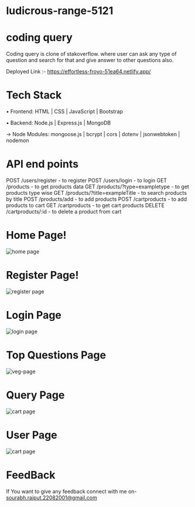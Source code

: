 # ludicrous-range-5121

# coding query

Coding query is clone of stakoverflow. where user can ask any type of question and search for that and give answer to other questions also.

Deployed Link :- https://effortless-froyo-51ea64.netlify.app/



# Tech Stack

• Frontend: HTML | CSS | JavaScript | Bootstrap

• Backend: Node.js | Express.js | MongoDB

→ Node Modules: mongoose.js | bcrypt | cors | dotenv | jsonwebtoken | nodemon

# API end points
POST /users/register - to register
POST /users/login - to login
GET /products - to get products data
GET /products/?type=exampletype - to get products type wise 
GET /products/?title=exampleTitle - to search products by title
POST /products/add - to add products
POST /cartproducts - to add products to cart
GET /cartproducts - to get cart products
DELETE /cartproducts/:id - to delete a product from cart

# Home Page!

![home page](https://user-images.githubusercontent.com/112754483/229414278-c06a6499-834c-4821-b60b-0e6845aaf4c0.jpeg)


# Register Page!


![register page](https://user-images.githubusercontent.com/112754483/229415083-f207fb50-6df3-4126-b90f-7842748d9eae.jpeg)

# Login Page

![login page](https://user-images.githubusercontent.com/112754483/229414394-b3713786-f5c7-45af-a67d-b4d572aec4d5.jpeg)

# Top Questions Page

![veg-page](https://user-images.githubusercontent.com/112754483/229415203-2936bb53-db02-4384-96f3-06d66b0d329e.jpeg)


# Query Page

![cart page](https://user-images.githubusercontent.com/112754483/229415335-9a6da97b-68cb-4448-95d8-b1644a6e1ed2.jpeg)

# User Page

![cart page](https://user-images.githubusercontent.com/112754483/229415420-dc7cb966-e2f7-43bb-85e0-8338c061e8a5.jpeg)


# FeedBack
If You want to give any feedback connect with me on- sourabh.rajput.22082001@gmail.com
